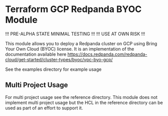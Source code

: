 # Terraform GCP Redpanda BYOC Module

!!! PRE-ALPHA STATE MINIMAL TESTING !!!
!!! USE AT OWN RISK !!!

This module allows you to deploy a Redpanda cluster on GCP using Bring Your Own Cloud (BYOC) license. It is an implementation of the documentation available here https://docs.redpanda.com/redpanda-cloud/get-started/cluster-types/byoc/vpc-byo-gcp/

See the examples directory for example usage

## Multi Project Usage

For multi project usage see the reference directory. This module does not implement multi project usage but the HCL in the reference directory can be used as part of an effort to support it. 